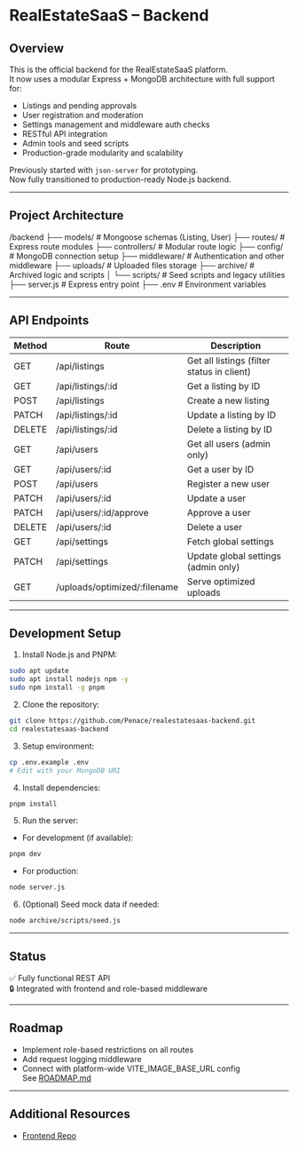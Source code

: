 # RealEstateSaaS – Backend

## Overview

This is the official backend for the RealEstateSaaS platform.  
It now uses a modular Express + MongoDB architecture with full support for:

- Listings and pending approvals
- User registration and moderation
- Settings management and middleware auth checks
- RESTful API integration
- Admin tools and seed scripts
- Production-grade modularity and scalability

Previously started with `json-server` for prototyping.  
Now fully transitioned to production-ready Node.js backend.

---

## Project Architecture

/backend
├── models/             # Mongoose schemas (Listing, User)
├── routes/             # Express route modules
├── controllers/        # Modular route logic
├── config/             # MongoDB connection setup
├── middleware/         # Authentication and other middleware
├── uploads/            # Uploaded files storage
├── archive/            # Archived logic and scripts
│   └── scripts/        # Seed scripts and legacy utilities
├── server.js           # Express entry point
├── .env                # Environment variables

---

## API Endpoints

| Method | Route                                   | Description                                |
|--------|-----------------------------------------|--------------------------------------------|
| GET    | /api/listings                           | Get all listings (filter status in client) |
| GET    | /api/listings/:id                       | Get a listing by ID                        |
| POST   | /api/listings                           | Create a new listing                       |
| PATCH  | /api/listings/:id                       | Update a listing by ID                     |
| DELETE | /api/listings/:id                       | Delete a listing by ID                     |
| GET    | /api/users                              | Get all users (admin only)                 |
| GET    | /api/users/:id                          | Get a user by ID                           |
| POST   | /api/users                              | Register a new user                        |
| PATCH  | /api/users/:id                          | Update a user                              |
| PATCH  | /api/users/:id/approve                  | Approve a user                             |
| DELETE | /api/users/:id                          | Delete a user                              |
| GET    | /api/settings                           | Fetch global settings                      |
| PATCH  | /api/settings                           | Update global settings (admin only)        |
| GET    | /uploads/optimized/:filename            | Serve optimized uploads                    |

---
## Development Setup

1. Install Node.js and PNPM:
```bash
sudo apt update
sudo apt install nodejs npm -y
sudo npm install -g pnpm
```

2. Clone the repository:
```bash
git clone https://github.com/Penace/realestatesaas-backend.git
cd realestatesaas-backend
```

3. Setup environment:
```bash
cp .env.example .env
# Edit with your MongoDB URI
```

4. Install dependencies:
```bash
pnpm install
```

5. Run the server:
- For development (if available):
```bash
pnpm dev
```
- For production:
```bash
node server.js
```

6. (Optional) Seed mock data if needed:
```bash
node archive/scripts/seed.js
```

---
## **Status**  
✅ Fully functional REST API  
🔒 Integrated with frontend and role-based middleware

---
## **Roadmap**
- Implement role-based restrictions on all routes  
- Add request logging middleware  
- Connect with platform-wide VITE_IMAGE_BASE_URL config  
See [ROADMAP.md](./ROADMAP.md)

---
## **Additional Resources**
- [Frontend Repo](https://github.com/Penace/realestatesaas-frontend)